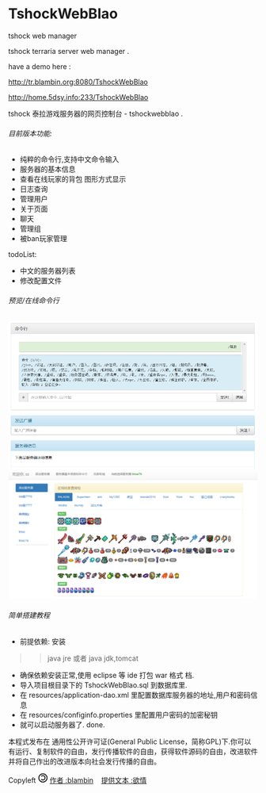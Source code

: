 # TshockWebBlao
 tshock web manager
 
 tshock  terraria server web manager .
 
 have a demo here : 
 
 http://tr.blambin.org:8080/TshockWebBlao
 
 http://home.5dsy.info:233/TshockWebBlao
 
 tshock 泰拉游戏服务器的网页控制台 - tshockwebblao .
 
###### 目前版本功能: 

*  纯粹的命令行,支持中文命令输入
*  服务器的基本信息
*  查看在线玩家的背包  图形方式显示
*  日志查询
*  管理用户
*  关于页面
*  聊天
*  管理组
*  被ban玩家管理
  
todoList:


*  中文的服务器列表
*  修改配置文件

###### 预览/在线命令行
  
  ![Alt text](markdown/command2.png)
  ![Alt text](markdown/command.png)
   
###### 简单搭建教程

*  前提依赖: 安装 

>> java jre 或者  java jdk,tomcat

*  确保依赖安装正常,使用 eclipse 等 ide 打包 war 格式 档.
*  导入项目根目录下的 TshockWebBlao.sql 到数据库里.
*  在 resources/application-dao.xml 里配置数据库服务器的地址,用户和密码信息
*  在 resources/configinfo.properties 里配置用户密码的加密秘钥 
*  就可以启动服务器了. done.


<p>本程式发布在 通用性公开许可证(General Public License，简称GPL)下.你可以有运行、复制软件的自由，发行传播软件的自由，获得软件源码的自由，改进软件并将自己作出的改进版本向社会发行传播的自由。 </p>
<p>Copyleft <img alt="版责" src="src\main\webapp\images/copyleft.png" height="20px" width="20px"> <a class="active" href="http://blambin.org">作者 :blambin</a> &nbsp;&nbsp; <a class="active" href="https://www.tshockcn.com/">提供文本
					:欲情</a></p>